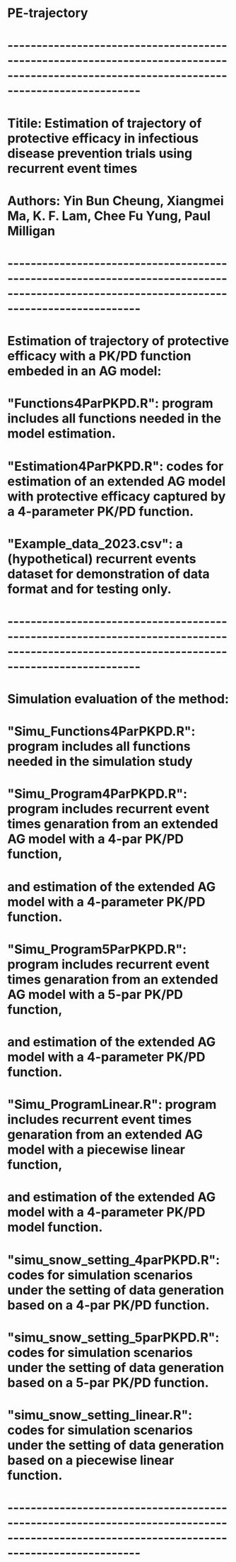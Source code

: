 # PE-trajectory
# -----------------------------------------------------------------------------------------------------------------------------------------
# Titile: Estimation of trajectory of protective efficacy in infectious disease prevention trials using recurrent event times
# Authors: Yin Bun Cheung, Xiangmei Ma, K. F. Lam, Chee Fu Yung, Paul Milligan
# -----------------------------------------------------------------------------------------------------------------------------------------
# Estimation of trajectory of protective efficacy with a PK/PD function embeded in an AG model:
# "Functions4ParPKPD.R": program includes all functions needed in the model estimation.
# "Estimation4ParPKPD.R": codes for estimation of an extended AG model with protective efficacy captured by a 4-parameter PK/PD function.
# "Example_data_2023.csv": a (hypothetical) recurrent events dataset for demonstration of data format and for testing only.
# -----------------------------------------------------------------------------------------------------------------------------------------
# Simulation evaluation of the method:
# "Simu_Functions4ParPKPD.R": program includes all functions needed in the simulation study
# "Simu_Program4ParPKPD.R": program includes recurrent event times genaration from an extended AG model with a 4-par PK/PD function,
#  			    and estimation of the extended AG model with a 4-parameter PK/PD function.
# "Simu_Program5ParPKPD.R": program includes recurrent event times genaration from an extended AG model with a 5-par PK/PD function, 
# 			    and estimation of the extended AG model with a 4-parameter PK/PD function. 
# "Simu_ProgramLinear.R": program includes recurrent event times genaration from an extended AG model with a piecewise linear function, 
#                         and estimation of the extended AG model with a 4-parameter PK/PD model function. 
# "simu_snow_setting_4parPKPD.R": codes for simulation scenarios under the setting of data generation based on a 4-par PK/PD function.
# "simu_snow_setting_5parPKPD.R": codes for simulation scenarios under the setting of data generation based on a 5-par PK/PD function.
# "simu_snow_setting_linear.R": codes for simulation scenarios under the setting of data generation based on a piecewise linear function.
# -----------------------------------------------------------------------------------------------------------------------------------------

